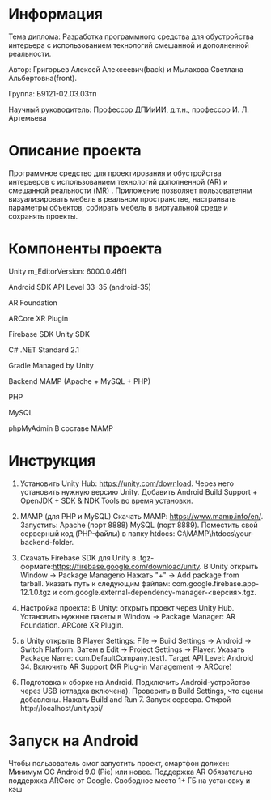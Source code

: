 # Информация
Тема диплома: Разработка программного средства для обустройства интерьера с использованием технологий смешанной и дополненной реальности.

Автор: Григорьев Алексей Алексеевич(back) и Мылахова Светлана Альбертовна(front).

Группа: Б9121-02.03.03тп

Научный руководитель: Профессор ДПИиИИ, д.т.н., профессор И. Л. Артемьева

# Описание проекта
Программное средство для проектирования и обустройства интерьеров с использованием технологий дополненной (AR) и смешанной реальности (MR) . Приложение позволяет пользователям визуализировать мебель в реальном пространстве, настраивать параметры объектов, собирать мебель в виртуальной среде и сохранять проекты.

# Компоненты проекта
Unity m_EditorVersion: 6000.0.46f1

Android SDK API Level 33–35 (android-35)

AR Foundation	


ARCore XR Plugin


Firebase SDK	Unity SDK 


C#	.NET Standard 2.1

Gradle	Managed by Unity


Backend	MAMP (Apache + MySQL + PHP)


PHP	


MySQL	


phpMyAdmin	В составе MAMP

# Инструкция
1. Установить Unity Hub: https://unity.com/download. Через него установить нужную версию Unity. Добавить Android Build Support + OpenJDK + SDK & NDK Tools во время установки.

2.  MAMP (для PHP и MySQL)
Скачать MAMP: https://www.mamp.info/en/. Запустить: Apache (порт 8888) MySQL (порт 8889). Поместить свой серверный код (PHP-файлы) в папку htdocs: C:\MAMP\htdocs\your-backend-folder\.

3. Скачать Firebase SDK для Unity в .tgz-формате:https://firebase.google.com/download/unity. В Unity открыть Window → Package Managerю Нажать "+" → Add package from tarball. Указать путь к следующим файлам: com.google.firebase.app-12.1.0.tgz и  com.google.external-dependency-manager-<версия>.tgz.

4. Настройка проекта: В Unity: открыть проект через Unity Hub. Установить нужные пакеты в Window → Package Manager: AR Foundation.  ARCore XR Plugin.

5. в Unity открыть В Player Settings: File → Build Settings → Android → Switch Platform. Затем в Edit → Project Settings → Player: Указать Package Name: com.DefaultCompany.test1. Target API Level: Android 34. Включить AR Support (XR Plug-in Management → ARCore)

6. Подготовка к сборке на Android. Подключить Android-устройство через USB (отладка включена). Проверить в Build Settings, что сцены добавлены. Нажать Build and Run 7. Запуск сервера. Открой http://localhost/unityapi/

# Запуск на Android
Чтобы пользователь смог запустить проект, смартфон должен: Минимум ОС	Android 9.0 (Pie) или новее. Поддержка AR	Обязательно поддержка ARCore от Google. Свободное место	1+ ГБ на установку и кэш
